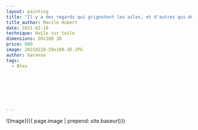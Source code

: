 ```yaml
---
layout: painting
title: "Il y a des regards qui grignotent les ailes, et d'autres qui donnent la force de les déployer."                    
title_author: Macile Hubert                                              
date: 2021-02-18
technique: Huile sur toile 
dimensions: 50x100 3D
price: 600
image: 20210218-50x100-3D.JPG
author: Garanse
tags:
  - Bleu
  
  
  
  
  
  
  
---
```

![Image]({{ page.image | prepend: site.baseurl}})

